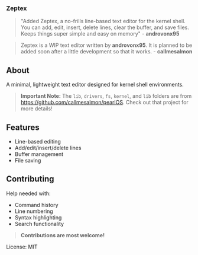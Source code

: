 ### Zeptex
> "Added Zeptex, a no-frills line-based text editor for the kernel shell. You can add,
> edit, insert, delete lines, clear the buffer, and save files. Keeps things super
> simple and easy on memory" - **androvonx95**

> Zeptex is a WIP text editor written by **androvonx95**. It is planned to be added soon
> after a little development so that it works. - **callmesalmon**

## About
A minimal, lightweight text editor designed for kernel shell environments.

> **Important Note:** The `lib`, `drivers`, `fs`, `kernel`, and `lib` folders are from https://github.com/callmesalmon/pearlOS. Check out that project for more details!

## Features
- Line-based editing
- Add/edit/insert/delete lines
- Buffer management
- File saving

## Contributing
Help needed with:
- Command history
- Line numbering
- Syntax highlighting
- Search functionality

> **Contributions are most welcome!**

License: MIT